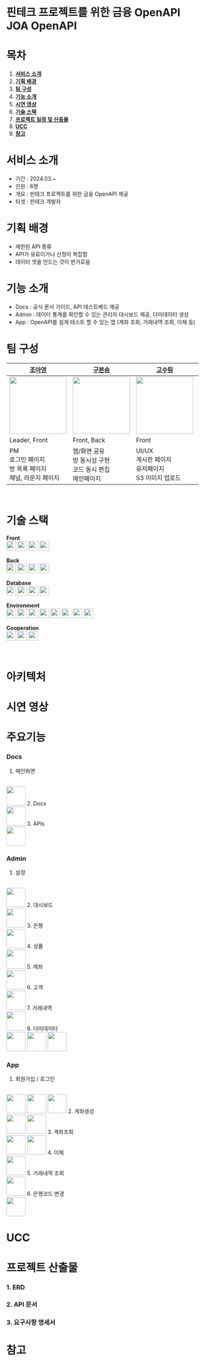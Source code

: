 # 핀테크 프로젝트를 위한 금융 OpenAPI  JOA OpenAPI


# 목차

1. [**서비스 소개**](#서비스-소개)
2. [**기획 배경**](#기획-배경)
3. [**팀 구성**](#개발-멤버-및-일정-소개)
4. [**기능 소개**](#기능-소개)
5. [**시연 영상**](#시연-영상)
6. [**기술 스택**](#기술-스택)
7. [**프로젝트 일정 및 산출물**](#프로젝트-산출물)
8. [**UCC**](#UCC)
9. [**참고**](#참고)

# 서비스 소개
- 기간 : 2024.03.~
- 인원 : 6명
- 개요 : 핀테크 프로젝트를 위한 금융 OpenAPI 제공
- 타겟 : 핀테크 개발자


# 기획 배경
- 제한된 API 종류
- API가 유료이거나 신청이 복잡함
- 데이터 셋을 만드는 것이 번거로움

# 기능 소개
- Docs : 공식 문서 가이드, API 테스트베드 제공
- Admin : 데이터 통계를 확인할 수 있는 관리자 대시보드 제공, 더미데이터 생성
- App : OpenAPI를 쉽게 테스트 할 수 있는 앱 (계좌 조회, 거래내역 조회, 이체 등)

# 팀 구성
| [조아영](https://github.com/benyy0101)                                                    | [구본승](https://github.com/rheeeuro)                                                     | [고수림](https://github.com/JHyeon-a)                                                                                          | [김희연](https://github.com/heeyeon3050)                                                   | [이유로](https://github.com/Damongsanga)                                                   | [이정호](https://github.com/Zerotay)                                                      |
| ----------------------------------------------------------------------------------------- | ----------------------------------------------------------------------------------------- | ------------------------------------------------------------------------------------------------------------------------------ | ------------------------------------------------------------------------------------------ | ------------------------------------------------------------------------------------------ | ----------------------------------------------------------------------------------------- |
| <img src="https://avatars.githubusercontent.com/u/65917479?v=4" width="150" height="150"> | <img src="https://avatars.githubusercontent.com/u/47638660?v=4" width="150" height="150"> | <img src="https://avatars.githubusercontent.com/u/139304856?v=4cd575a38-8fc4-4470-889b-b920862f2e30" width="150" height="150"> | <img src="https://avatars.githubusercontent.com/u/111184269?v=4" width="150" height="150"> | <img src="https://avatars.githubusercontent.com/u/110401199?v=4" width="150" height="150"> | <img src="https://avatars.githubusercontent.com/u/67823010?v=4" width="150" height="150"> |
| Leader, Front                                                                             | Front, Back                                                                               | Front                                                                                                                          | Back                                                                                       | Back                                                                                       | CI&CD, Front                                                                              |
| PM<br/>로그인 페이지<br/>방 목록 페이지<br/>채널, 라운지 페이지                                                            | 캠/화면 공유<br/>방 동시성 구현<br/>코드 동시 편집<br/>메인페이지                                    | UI/UX<br/>게시판 페이지<br/>유저페이지<br/>S3 이미지 업로드                           | 캠/화면 공유<br/> 방 동시성 구현<br/>실시간 채팅<br/>게시판 CRUD                         | 인증/인가<br/> 방 CRUD<br/>채널, 라운지 CRUD<br/> 메타데이터 로직                                                | 인프라 구축<br/> CI/CD<br/>API 연동<br/>게시판 페이지                                                                   |

<br/>

# 기술 스택
**Front**
<br/>
<img src="https://img.shields.io/badge/typescript-3178C6?style=for-the-badge&logo=typescript&logoColor=black" width="auto" height="25">
<img src="https://img.shields.io/badge/react-61DAFB?style=for-the-badge&logo=react&logoColor=black" width="auto" height="25">
<img src="https://img.shields.io/badge/reactquery-FF4154?style=for-the-badge&logo=reactquery&logoColor=white" width="auto" height="25">
<img src="https://img.shields.io/badge/tailwind-06B6D4?style=for-the-badge&logo=tailwindcss&logoColor=white" width="auto" height="25">

**Back**
<br/>
<img src="https://img.shields.io/badge/springboot-6DB33F?style=for-the-badge&logo=springboot&logoColor=white" width="auto" height="25">
<img src="https://img.shields.io/badge/SPRING DATA JPA-6DB33F?style=for-the-badge&logoColor=white" width="auto" height="25">
<img src="https://img.shields.io/badge/querydsl-669DF6?style=for-the-badge&logoColor=white" width="auto" height="25">
<img src="https://img.shields.io/badge/SPRING SECURITY-6DB33F?style=for-the-badge&logo=springsecurity&logoColor=white" width="auto" height="25">

**Database**
<br/>
<img src="https://img.shields.io/badge/mysql-4479A1?style=for-the-badge&logo=mysql&logoColor=white" width="auto" height="25">
<img src="https://img.shields.io/badge/redis-DC382D?style=for-the-badge&logo=redis&logoColor=white" width="auto" height="25">
<img src="https://img.shields.io/badge/mongodb-4479A1?style=for-the-badge&logo=mongodb&logoColor=white" height="25">
<img src="https://img.shields.io/badge/amazons3-569A31?style=for-the-badge&logo=amazons3&logoColor=white" width="auto" height="25">

**Environment**
<br/>
<img src="https://img.shields.io/badge/nginx-009639?style=for-the-badge&logo=nginx&logoColor=white" width="auto" height="25">
<img src="https://img.shields.io/badge/docker-2496ED?style=for-the-badge&logo=docker&logoColor=white" width="auto" height="25">
<img src="https://img.shields.io/badge/EC2-FF9900?style=for-the-badge&logo=amazonec2&logoColor=white" width="auto" height="25">
<img src="https://img.shields.io/badge/jenkins-D24939?style=for-the-badge&logo=jenkins&logoColor=white" width="auto" height="25">
<img src="https://img.shields.io/badge/sonarqube-4E9BCD?style=for-the-badge&logo=sonarqube&logoColor=white" width="auto" height="25">
<img src="https://img.shields.io/badge/prometheus-E6522C?style=for-the-badge&logo=prometheus&logoColor=white" width="auto" height="25">
<img src="https://img.shields.io/badge/grafana-F46800?style=for-the-badge&logo=grafana&logoColor=white" width="auto" height="25">
<img src="https://img.shields.io/badge/openvidu-F46800?style=for-the-badge&logoColor=white" width="auto" height="25">

**Cooperation**
<br/>
<img src="https://img.shields.io/badge/gitlab-FC6D26?style=for-the-badge&logo=gitlab&logoColor=white" width="auto" height="25">
<img src="https://img.shields.io/badge/jira-0052CC?style=for-the-badge&logo=jira&logoColor=white" width="auto" height="25">
<img src="https://img.shields.io/badge/notion-000000?style=for-the-badge&logo=notion&logoColor=white" width="auto" height="25">

<br/>


# 아키텍처


# 시연 영상


# 주요기능

### **Docs**

1. 메인화면
<br/>
<img src="./assets/Docs/Docs-Home.gif" style="height : 50;"/>
2. Docs
<br/>
<img src="./assets/Docs/Docs-Docs.gif" style="height : 50;"/>
3. APIs
<br/>
<img src="./assets/Docs/Docs-APIs.gif" style="height : 50;"/>

### **Admin**

1. 설정
<br/>
<img src="./assets/Admin/Admin-SignupGetAPIKey.gif" style="height : 50;"/>
2. 대시보드
<br/>
<img src="./assets/Admin/Admin-Dashboard.gif" style="height : 50;"/>
3. 은행
<br/>
<img src="./assets/Admin/Admin-CreateBank.gif" style="height : 50;"/>
4. 상품
<br/>
<img src="./assets/Admin/Admin-CreateProduct.gif" style="height : 50;"/>
5. 계좌
<br/>
<img src="./assets/Admin/Admin-CreateAccount.gif" style="height : 50;"/>
6. 고객
<br/>
<img src="./assets/Admin/Admin-CreateMember.gif" style="height : 50;"/>
7. 거래내역
<br/>
<img src="./assets/Admin/Admin-CreateTransaction.gif" style="height : 50;"/>
8. 더미데이터
<br/>
<img src="./assets/Admin/Admin-CreateDummyMember.gif" style="height : 50;"/>
<img src="./assets/Admin/Admin-CreateDummyAccount.gif" style="height : 50;"/>
<img src="./assets/Admin/Admin-CreateDummyTransaction.gif" style="height : 50;"/>

### **App**

1. 회원가입 / 로그인
<br/>
<img src="./assets/App/회원가입1.gif" style="height : 50;"/>
<img src="./assets/App/회원가입2.gif" style="height : 50;"/>
<img src="./assets/App/로그인 최종.gif" style="height : 50;"/>
2. 계좌생성
<br/>
<img src="./assets/App/적금계좌생성.gif" style="height : 50;"/>
<img src="./assets/App/상품 자세히보기.gif" style="height : 50;"/>
3. 계좌조회
<br/>
<img src="./assets/App/계좌조회.gif" style="height : 50;"/>
<img src="./assets/App/계좌조회 메뉴.gif" style="height : 50;"/>
4. 이체
<br/>
<img src="./assets/App/이체.gif" style="height : 50;"/>
5. 거래내역 조회
<br/>
<img src="./assets/App/거래내역조회.gif" style="height : 50;"/>
6. 은행코드 변경
<br/>
<img src="./assets/App/은행코드바꾸기.gif" style="height : 50;"/>

# UCC


# 프로젝트 산출물

### 1. ERD

### 2. API 문서

### 3. 요구사항 명세서

# 참고
